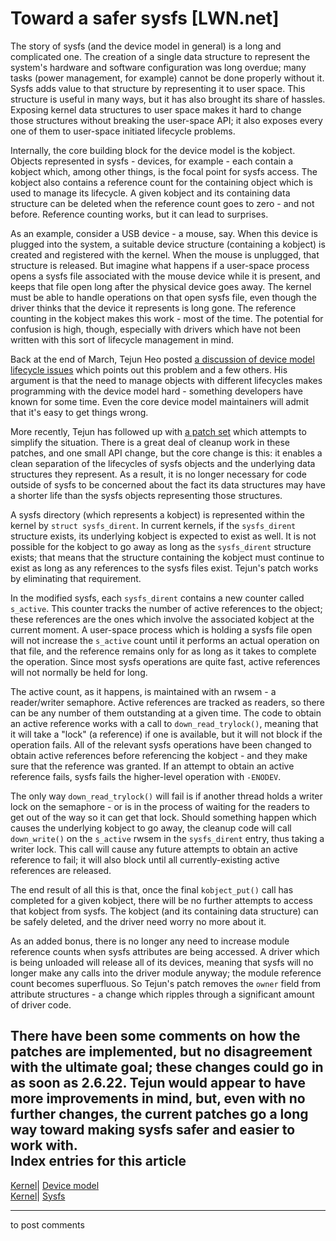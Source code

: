 # Toward a safer sysfs [LWN.net]

The story of sysfs (and the device model in general) is a long and complicated one. The creation of a single data structure to represent the system's hardware and software configuration was long overdue; many tasks (power management, for example) cannot be done properly without it. Sysfs adds value to that structure by representing it to user space. This structure is useful in many ways, but it has also brought its share of hassles. Exposing kernel data structures to user space makes it hard to change those structures without breaking the user-space API; it also exposes every one of them to user-space initiated lifecycle problems. 

Internally, the core building block for the device model is the kobject. Objects represented in sysfs - devices, for example - each contain a kobject which, among other things, is the focal point for sysfs access. The kobject also contains a reference count for the containing object which is used to manage its lifecycle. A given kobject and its containing data structure can be deleted when the reference count goes to zero - and not before. Reference counting works, but it can lead to surprises. 

As an example, consider a USB device - a mouse, say. When this device is plugged into the system, a suitable device structure (containing a kobject) is created and registered with the kernel. When the mouse is unplugged, that structure is released. But imagine what happens if a user-space process opens a sysfs file associated with the mouse device while it is present, and keeps that file open long after the physical device goes away. The kernel must be able to handle operations on that open sysfs file, even though the driver thinks that the device it represents is long gone. The reference counting in the kobject makes this work - most of the time. The potential for confusion is high, though, especially with drivers which have not been written with this sort of lifecycle management in mind. 

Back at the end of March, Tejun Heo posted [a discussion of device model lifecycle issues](/Articles/229777/) which points out this problem and a few others. His argument is that the need to manage objects with different lifecycles makes programming with the device model hard - something developers have known for some time. Even the core device model maintainers will admit that it's easy to get things wrong. 

More recently, Tejun has followed up with [a patch set](http://lwn.net/Articles/229723/) which attempts to simplify the situation. There is a great deal of cleanup work in these patches, and one small API change, but the core change is this: it enables a clean separation of the lifecycles of sysfs objects and the underlying data structures they represent. As a result, it is no longer necessary for code outside of sysfs to be concerned about the fact its data structures may have a shorter life than the sysfs objects representing those structures. 

A sysfs directory (which represents a kobject) is represented within the kernel by `struct sysfs_dirent`. In current kernels, if the `sysfs_dirent` structure exists, its underlying kobject is expected to exist as well. It is not possible for the kobject to go away as long as the `sysfs_dirent` structure exists; that means that the structure containing the kobject must continue to exist as long as any references to the sysfs files exist. Tejun's patch works by eliminating that requirement. 

In the modified sysfs, each `sysfs_dirent` contains a new counter called `s_active`. This counter tracks the number of active references to the object; these references are the ones which involve the associated kobject at the current moment. A user-space process which is holding a sysfs file open will not increase the `s_active` count until it performs an actual operation on that file, and the reference remains only for as long as it takes to complete the operation. Since most sysfs operations are quite fast, active references will not normally be held for long. 

The active count, as it happens, is maintained with an rwsem - a reader/writer semaphore. Active references are tracked as readers, so there can be any number of them outstanding at a given time. The code to obtain an active reference works with a call to `down_read_trylock()`, meaning that it will take a "lock" (a reference) if one is available, but it will not block if the operation fails. All of the relevant sysfs operations have been changed to obtain active references before referencing the kobject - and they make sure that the reference was granted. If an attempt to obtain an active reference fails, sysfs fails the higher-level operation with `-ENODEV`. 

The only way `down_read_trylock()` will fail is if another thread holds a writer lock on the semaphore - or is in the process of waiting for the readers to get out of the way so it can get that lock. Should something happen which causes the underlying kobject to go away, the cleanup code will call `down_write()` on the `s_active` rwsem in the `sysfs_dirent` entry, thus taking a writer lock. This call will cause any future attempts to obtain an active reference to fail; it will also block until all currently-existing active references are released. 

The end result of all this is that, once the final `kobject_put()` call has completed for a given kobject, there will be no further attempts to access that kobject from sysfs. The kobject (and its containing data structure) can be safely deleted, and the driver need worry no more about it. 

As an added bonus, there is no longer any need to increase module reference counts when sysfs attributes are being accessed. A driver which is being unloaded will release all of its devices, meaning that sysfs will no longer make any calls into the driver module anyway; the module reference count becomes superfluous. So Tejun's patch removes the `owner` field from attribute structures - a change which ripples through a significant amount of driver code. 

There have been some comments on how the patches are implemented, but no disagreement with the ultimate goal; these changes could go in as soon as 2.6.22. Tejun would appear to have more improvements in mind, but, even with no further changes, the current patches go a long way toward making sysfs safer and easier to work with.  
Index entries for this article  
---  
[Kernel](/Kernel/Index)| [Device model](/Kernel/Index#Device_model)  
[Kernel](/Kernel/Index)| [Sysfs](/Kernel/Index#Sysfs)  
  


* * *

to post comments 
